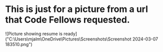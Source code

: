 # This is just for a picture from a url that Code Fellows requested. 

![Picture showing resume is ready]("C:\Users\mjalm\OneDrive\Pictures\Screenshots\Screenshot 2024-03-07 183510.png") 
